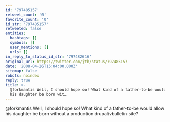 ```yaml
---
id: '797485157'
retweet_count: '0'
favorite_count: '0'
id_str: '797485157'
retweeted: false
entities:
  hashtags: []
  symbols: []
  user_mentions: []
  urls: []
in_reply_to_status_id_str: '797482616'
original_url: https://twitter.com/jth/status/797485157
date: '2008-04-26T15:04:00.000Z'
sitemap: false
robots: noindex
reply: true
title: >-
  @forkmantis Well, I should hope so! What kind of a father-to-be would allow
  his daughter be born wit…
---
```


@forkmantis Well, I should hope so! What kind of a father-to-be would allow his daughter be born without a production drupal/vbulletin site?